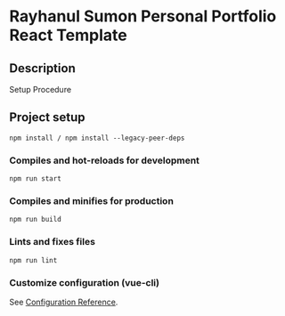 # Rayhanul Sumon Personal Portfolio React Template

## Description

Setup Procedure 
 
## Project setup

```
npm install / npm install --legacy-peer-deps 
``` 

### Compiles and hot-reloads for development

```
npm run start    
```    

### Compiles and minifies for production

``` 
npm run build   
```  
 
### Lints and fixes files  

```
npm run lint
```

### Customize configuration (vue-cli)

See [Configuration Reference](https://cli.vuejs.org/config/).
